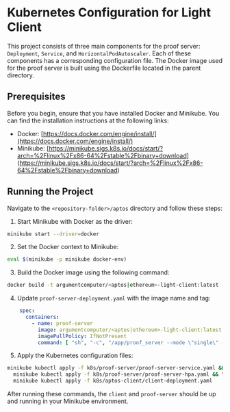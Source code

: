 # Kubernetes Configuration for Light Client

This project consists of three main components for the proof server: `Deployment`, `Service`, and
`HorizontalPodAutoscaler`. Each of these components has a corresponding configuration file. The Docker image used
for the proof server is built using the Dockerfile located in the parent directory.

## Prerequisites

Before you begin, ensure that you have installed Docker and Minikube. You can find the installation instructions at the
following links:

- Docker: [https://docs.docker.com/engine/install/](https://docs.docker.com/engine/install/)
- Minikube: [https://minikube.sigs.k8s.io/docs/start/?arch=%2Flinux%2Fx86-64%2Fstable%2Fbinary+download]
(https://minikube.sigs.k8s.io/docs/start/?arch=%2Flinux%2Fx86-64%2Fstable%2Fbinary+download)

## Running the Project

Navigate to the `<repository-folder>/aptos` directory and follow these steps:

1. Start Minikube with Docker as the driver:

```bash
minikube start --driver=docker
```

2. Set the Docker context to Minikube:

```bash
eval $(minikube -p minikube docker-env)
```

3. Build the Docker image using the following command:

```bash
docker build -t argumentcomputer/<aptos|ethereum>-light-client:latest -f ./docker/Dockerfile --build-arg LIGHT_CLIENT=<aptos|ethereum> .
```

4. Update `proof-server-deployment.yaml` with the image name and tag:

```yaml
    spec:
      containers:
        - name: proof-server
          image: argumentcomputer/<aptos|ethereum>-light-client:latest
          imagePullPolicy: IfNotPresent
          command: [ "sh", "-c", "/app/proof_server --mode \"single\" --addr ${CONTAINER_ADDR}:${CONTAINER_PORT}" ]
```

5. Apply the Kubernetes configuration files:

```bash
minikube kubectl apply -f k8s/proof-server/proof-server-service.yaml &&\
  minikube kubectl apply -f k8s/proof-server/proof-server-hpa.yaml && \
  minikube kubectl apply -f k8s/aptos-client/client-deployment.yaml

```

After running these commands, the `client` and
`proof-server` should be up and running in your Minikube environment.